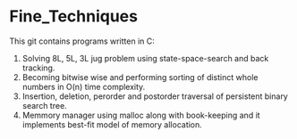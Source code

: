 # Fine_Techniques
This git contains programs written in C:
1) Solving 8L, 5L, 3L jug problem using state-space-search and back tracking.
2) Becoming bitwise wise and performing sorting of distinct whole numbers in O(n) time complexity.
3) Insertion, deletion, perorder and postorder traversal of persistent binary search tree.
4) Memmory manager using malloc along with book-keeping and it implements best-fit model of memory allocation.
